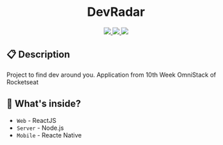 <h1 align="center">
  DevRadar
</h1>

<p align="center">
  <a href="https://github.com/henry-ns/portfolio/graphs/commit-activity" alt="Maintenance">
    <img src="https://img.shields.io/badge/Maintained%3F-yes-green.svg" />
  </a>
  <a href="./LICENSE" alt="License: MIT">
    <img src="https://img.shields.io/badge/License-MIT-blue.svg" />
  </a>
  <a href="https://www.codefactor.io/repository/github/henry-ns/devradar" alt="CodeFactor">
    <img src="https://www.codefactor.io/repository/github/henry-ns/devradar/badge" />
  </a>
</p>

## :clipboard: Description
Project to find dev around you. Application from 10th Week OmniStack of Rocketseat

## 🧐 What's inside?

- `Web` - ReactJS
- `Server` - Node.js
- `Mobile` - Reacte Native